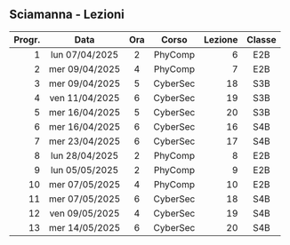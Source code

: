 ## Sciamanna - Lezioni

|Progr.| Data | Ora | Corso | Lezione | Classe |
|--:|:-:|:-:|:-:|--:|:-:|
|1|lun 07/04/2025|2|PhyComp|6|E2B|
|2|mer 09/04/2025|4|PhyComp|7|E2B|
|3|mer 09/04/2025|5|CyberSec|18|S3B|
|4|ven 11/04/2025|6|CyberSec|19|S3B|
|5|mer 16/04/2025|5|CyberSec|20|S3B|
|6|mer 16/04/2025|6|CyberSec|16|S4B|
|7|mer 23/04/2025|6|CyberSec|17|S4B|
|8|lun 28/04/2025|2|PhyComp|8|E2B|
|9|lun 05/05/2025|2|PhyComp|9|E2B|
|10|mer 07/05/2025|4|PhyComp|10|E2B|
|11|mer 07/05/2025|6|CyberSec|18|S4B|
|12|ven 09/05/2025|4|CyberSec|19|S4B|
|13|mer 14/05/2025|6|CyberSec|20|S4B|


